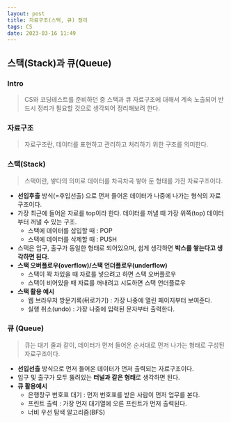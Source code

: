 ```yaml
---
layout: post
title: 자료구조(스택, 큐) 정리
tags: CS
date: 2023-03-16 11:49
---
```

## 스택(Stack)과 큐(Queue)

### Intro
> CS와 코딩테스트를 준비하던 중 스택과 큐 자료구조에 대해서 계속 노출되어 반드시 정리가 필요할 것으로 생각되어 정리해보려 한다.


### 자료구조
> 자료구조란, 데이터를 표현하고 관리하고 처리하기 위한 구조를 의미한다.

### 스택(Stack)

> 스택이란, 쌓다의 의미로 데이터를 차곡차곡 쌓아 둔 형태를 가진 자료구조이다.

- **선입후출** 방식(=후입선출) 으로 먼저 들어온 데이터가 나중에 나가는 형식의 자료 구조이다.
- 가장 최근에 들어온 자료를 top이라 한다. 데이터를 꺼낼 때 가장 위쪽(top) 데이터부터 꺼낼 수 있는 구조.
    - 스택에 데이터를 삽입할 때 : POP
    - 스택에 데이터를 삭제할 때 : PUSH
- 스택은 입구, 출구가 동일한 형태로 되어있으며, 쉽게 생각하면 **박스를 쌓는다고 생각하면 된다.**
- **스택 오버플로우(overflow)/스택 언더플로우(underflow)**
    - 스택이 꽉 차있을 때 자료를 넣으려고 하면 스택 오버플로우
    - 스택이 비어있을 때 자료를 꺼내려고 시도하면 스택 언더플로우
- **스택 활용 예시**
    - 웹 브라우저 방문기록(뒤로가기) : 가장 나중에 열린 페이지부터 보여준다.
    - 실행 취소(undo) : 가장 나중에 입력된 문자부터 출력한다.

### 큐 (Queue)

> 큐는 대기 줄과 같이, 데이터가 먼저 들어온 순서대로 먼저 나가는 형태로 구성된 자료구조이다.

- **선입선출** 방식으로 먼저 들어온 데이터가 먼저 출력되는 자료구조이다.
- 입구 및 출구가 모두 뚫려있는 **터널과 같은 형태**로 생각하면 된다.
- **큐 활용예시**
    - 은행창구 번호표 대기 : 먼저 번호표를 받은 사람이 먼저 업무를 본다.
    - 프린트 출력 : 가장 먼저 대기열에 오른 프린트가 먼저 출력된다. 
    - 너비 우선 탐색 알고리즘(BFS)